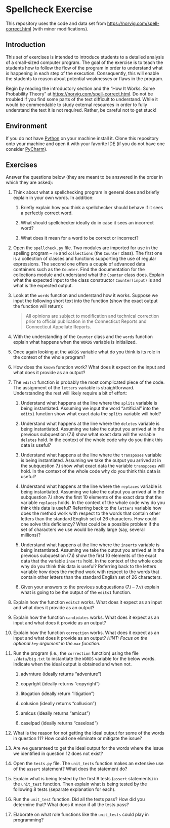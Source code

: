# Spellcheck Exercise

This repository uses the code and data set from
https://norvig.com/spell-correct.html (with minor modifications).

## Introduction
This set of exercises is intended to introduce students to a detailed analysis
of a small-sized computer program. The goal of the exercise is to teach the
students how to follow the flow of the program in order to understand what is
happening in each step of the execution. Consequently, this will enable the
students to reason about potential weaknesses or flaws in the program.

Begin by reading the introductory section and the “How It Works: Some
Probability Theory” at https://norvig.com/spell-correct.html. Do not be troubled
if you find some parts of the text difficult to understand. While it would be
commendable to study external resources in order to fully understand the text it
is not required. Rather, be careful not to get stuck!

## Environment
If you do not have [Python](https://www.python.org/) on your machine install it.
Clone this repository onto your machine and open it with your favorite IDE (if
you do not have one consider [PyCharm](https://www.jetbrains.com/pycharm/download/download-thanks.html?platform=windows&code=PCC)).

## Exercises
Answer the questions below (they are meant to be answered in the order in which
they are asked):

1. Think about what a spellchecking program in general does and briefly
explain in your own words. In addition:

    1. Briefly explain how you think a spellchecker should behave if it
    sees a perfectly correct word.
    
    2. What should spellchecker ideally do in case it sees an incorrect word?
    
    3. What does it mean for a word to be correct or incorrect?
    
2. Open the `spellcheck.py` file. Two modules are imported for use in the
spelling program – `re` and
`collections` (the `Counter` class). The first one is a collection of classes
and functions supporting the use of regular expressions. The second one offers a
couple of advanced data containers such as the `Counter`. Find the documentation
for the collections module and understand what the `Counter` class does. Explain
what the expected input to the class constructor `Counter(input)` is and what is
the expected output.

3. Look at the `words` function and understand how it works. Suppose we input
the following short text into the function (show the exact output the function
will return):
    > All opinions are subject to modification and technical correction prior to
official publication in the Connecticut Reports and Connecticut Appellate
Reports.

4. With the understanding of the `Counter` class and the `words` function
explain what happens when the `WORDS` variable is initialized.

5. Once again looking at the `WORDS` variable what do you think is its role
in the context of the whole program?

6. How does the `known` function work? What does it expect on the input and
what does it provide as an output?

7. The `edits1` function is probably the most complicated piece of the code. The
assignment of the `letters` variable is straightforward. Understanding the rest
will likely require a bit of effort:

    1. Understand what happens at the line where the `splits` variable is being
    instantiated. Assuming we input the word “artificial” into the `edits1`
    function show what exact data the `splits` variable will hold?
    
    2. Understand what happens at the line where the `deletes` variable is being
    instantiated. Assuming we take the output you arrived at in the previous
    subquestion (7.i) show what exact data will the variable `deletes` hold. In
    the context of the whole code why do you think this data is useful?
    
    3. Understand what happens at the line where the `transposes` variable is
    being instantiated. Assuming we take the output you arrived at in the
    subquestion 7.i show what exact data the variable `transposes` will hold.
    In the context of the whole code why do you think this data is useful?
    
    4. Understand what happens at the line where the `replaces` variable is
    being instantiated. Assuming we take the output you arrived at in the
    subquestion 7.i show the first 10 elements of the exact data that the
    variable `replaces` holds. In the context of the whole code why do you think
    this data is useful? Referring back to the `letters` variable how does the
    method work with respect to the words that contain other letters than the
    standard English set of 26 characters. How could one solve this deficiency?
    What could be a possible problem if the set of characters we use would be
    really large (say, several millions)?
    
    5. Understand what happens at the line where the `inserts` variable is being
    instantiated. Assuming we take the output you arrived at in the previous
    subquestion (7.i) show the first 10 elements of the exact data that the
    variable `inserts` hold. In the context of the whole code why do you think
    this data is useful? Referring back to the letters variable how does the
    method work with respect to the words that contain other letters than the
    standard English set of 26 characters.
    
    6. Given your answers to the previous subquestions (7.i – 7.v) explain what
    is going to be the output of the `edits1` function.
    
8. Explain how the function `edits2` works. What does it expect as an input
and what does it provide as an output?

9. Explain how the function `candidates` works. What does it expect as an
input and what does it provide as an output?

10. Explain how the function `correction` works. What does it expect as an input
and what does it provide as an output? *HINT: Focus on the optional `key` argument
in the `max` function.*

11. Run the program (i.e., the `correction` function) using the file
`./data/big.txt` to instantiate the `WORDS` variable for the below words.
Indicate when the ideal output is obtained and when not.

    1. advrnture (ideally returns “adventure”)
    
    2. copyrlght (ideally returns “copyright”)
    
    3. litogation (ideally return “litigation”)
    
    4. colusion (ideally returns “collusion”)
    
    5. amlcus (ideally returns “amicus”)
    
    6. caselpad (ideally returns “caseload”)

12. What is the reason for not getting the ideal output for some of the
words in question 11? How could one eliminate or mitigate the issue?

13. Are we guaranteed to get the ideal output for the words where the issue
we identified in question 12 does not exist?

14. Open the `tests.py` file. The `unit_tests` function makes an extensive
use of the `assert` statement? What does the statement do?

15. Explain what is being tested by the first 9 tests (`assert` statements) in
the `unit_test` function. Then explain what is being tested by the following 8
tests (separate explanation for each).

16. Run the `unit_test` function. Did all the tests pass? How did you determine
that? What does it mean if all the tests pass?

17. Elaborate on what role functions like the `unit_tests` could play in
programming?